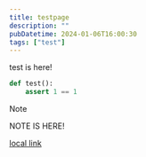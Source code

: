 ```yaml
---
title: testpage
description: ""
pubDatetime: 2024-01-06T16:00:30
tags: ["test"]
---
```

test is here!

```Python
def test():
    assert 1 == 1
```

> [!note]  
> NOTE IS HERE!  

[local link](./2024-01-06_16-58-55)
